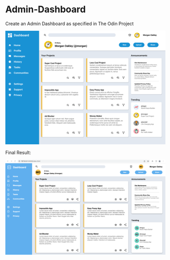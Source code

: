 # Admin-Dashboard

Create an Admin Dashboard as specified in The Odin Project

<img src="Images/dashboard-project.png" alt="image of project" width="500"/>

Final Result:

<img src="Images/final-image.png" alt="image of adim dashboard" width="500"/>
